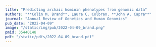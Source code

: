 ```yaml
---
title: "Predicting archaic hominin phenotypes from genomic data"
authors: "**Colin M. Brand**, Laura C. Colbran, **John A. Capra**"
journal: "Annual Review of Genetics and Human Genomics"
pub_date: "2022-04-09"
image: "/static/img/pub/2022-04-09_brand.png"
pmid: 35440148
pdf: "/static/pdfs/2022-04-09_brand.pdf"
---
```

